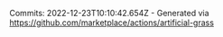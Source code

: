 Commits: 2022-12-23T10:10:42.654Z - Generated via https://github.com/marketplace/actions/artificial-grass
<br>
